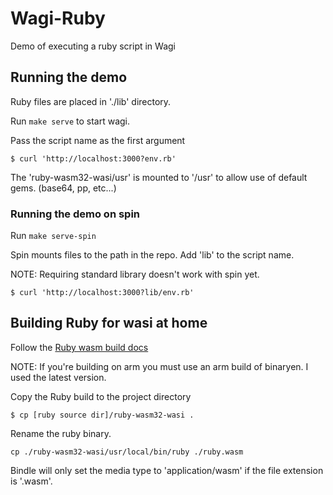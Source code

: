 # Wagi-Ruby

Demo of executing a ruby script in Wagi

## Running the demo

Ruby files are placed in './lib' directory.

Run `make serve` to start wagi.

Pass the script name as the first argument

```
$ curl 'http://localhost:3000?env.rb'
```

The 'ruby-wasm32-wasi/usr' is mounted to '/usr' to allow use of default gems.
(base64, pp, etc...)

### Running the demo on spin

Run `make serve-spin`

Spin mounts files to the path in the repo. Add 'lib' to the script name.

NOTE: Requiring standard library doesn't work with spin yet.

```
$ curl 'http://localhost:3000?lib/env.rb'
```

## Building Ruby for wasi at home

Follow the [Ruby wasm build docs](https://github.com/ruby/ruby/tree/master/wasm)

NOTE: If you're building on arm you must use an arm build of binaryen.  I used
the latest version.

Copy the Ruby build to the project directory

```
$ cp [ruby source dir]/ruby-wasm32-wasi .
```

Rename the ruby binary.

```
cp ./ruby-wasm32-wasi/usr/local/bin/ruby ./ruby.wasm
```

Bindle will only set the media type to 'application/wasm' if the file extension
is '.wasm'.
